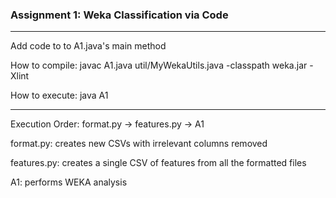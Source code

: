### Assignment 1: Weka Classification via Code

---

Add code to to A1.java's main method

How to compile: javac A1.java util/MyWekaUtils.java -classpath weka.jar -Xlint

How to execute: java A1

---

Execution Order: format.py -> features.py -> A1

format.py: creates new CSVs with irrelevant columns removed

features.py: creates a single CSV of features from all the formatted files

A1: performs WEKA analysis
